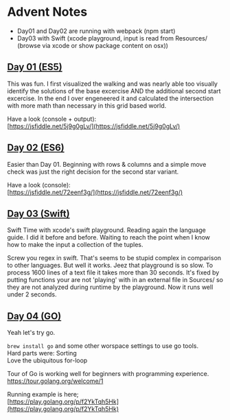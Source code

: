 # Advent Notes
+ Day01 and Day02 are running with webpack (npm start)
+ Day03 with Swift (xcode playground, input is read from Resources/ (browse via xcode or show package content on osx))

## [Day 01 (ES5)](https://github.com/georgiee/advent-of-code-2016/blob/master/src/day01.js)
This was fun. I first visualized the walking and was nearly 
able too visually identify the solutions of the base excercise AND the additional second start excercise. In the end I over engeneered it and calculated the intersection with more math than necessary in this grid based world.

Have a look (console + output):  
[https://jsfiddle.net/5j9g0gLv/](https://jsfiddle.net/5j9g0gLv/)


## [Day 02 (ES6)](https://github.com/georgiee/advent-of-code-2016/blob/master/src/day02.js)
Easier than Day 01. Beginning with rows & columns and a simple move check
was just the right decision for the second star variant.

Have a look (console):  
[https://jsfiddle.net/72eenf3g/](https://jsfiddle.net/72eenf3g/)

## [Day 03 (Swift)](https://github.com/georgiee/advent-of-code-2016/tree/master/03-swift/AdventOfCodeDay03.playground)
Swift Time with xcode's swift playground. Reading again the language guide. I did it before and before.
Waiting to reach the point when I know how to make the input a collection of the tuples.

Screw you regex in swift. That's seems to be stupid complex in comparison to other languages. But well it works.
Jeez that playground is so slow. To process 1600 lines of a text file it takes more than 30 seconds. It's fixed by putting functions your are not 'playing' with in an external file in Sources/ so they are not analyzed during runtime by the playground. Now it runs well under 2 seconds.

## [Day 04 (GO)](https://github.com/georgiee/advent-of-code-2016/blob/master/04-go/hello.go)
Yeah let's try go.

`brew install go` and some other worspace settings to use go tools.  
Hard parts were: Sorting  
Love the ubiquitous for-loop  

Tour of Go is working well for beginners with programming experience.  
https://tour.golang.org/welcome/1


Running example is here;  
[https://play.golang.org/p/f2YkTqh5Hk](https://play.golang.org/p/f2YkTqh5Hk)